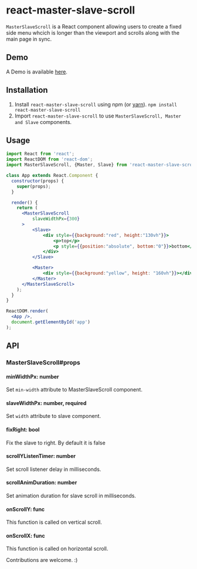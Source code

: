 # react-master-slave-scroll

`MasterSlaveScroll` is a React component allowing users to create a fixed side menu whcich is longer than the viewport and scrolls along with the main page in sync.

## Demo
A Demo is available [here](http://ashwinrai.com/work/MasterSlaveScrollDemo/MasterSlaveScrollDemo.html).

## Installation

1. Install `react-master-slave-scroll` using npm (or [yarn]). `npm install react-master-slave-scroll`
2. Import `react-master-slave-scroll` to use `MasterSlaveScroll, Master and Slave` components.

## Usage

```jsx
import React from 'react';
import ReactDOM from 'react-dom';
import MasterSlaveScroll, {Master, Slave} from 'react-master-slave-scroll';

class App extends React.Component {
  constructor(props) {
    super(props);
  }

  render() {
    return (
      <MasterSlaveScroll
          slaveWidthPx={300}
      >
          <Slave>
              <div style={{background:"red", height:"130vh"}}>
                  <p>top</p>
                  <p style={{position:"absolute", bottom:"0"}}>bottom</p>
              </div>
          </Slave>

          <Master>
              <div style={{background:"yellow", height: "160vh"}}></div>
          </Master>
      </MasterSlaveScroll>
    );
  }
}

ReactDOM.render(
  <App />,
  document.getElementById('app')
);
```

## API

### MasterSlaveScroll#props

#### minWidthPx: number

Set `min-width` attribute to MasterSlaveScroll component.

#### slaveWidthPx: number, required

Set `width` attribute to slave component.

#### fixRight: bool

Fix the slave to right. By default it is false

#### scrollYListenTimer: number

Set scroll listener delay in milliseconds.

#### scrollAnimDuration: number

Set animation duration for slave scroll in milliseconds.

#### onScrollY: func

This function is called on vertical scroll.

#### onScrollX: func

This function is called on horizontal scroll.



Contributions are welcome. :)

[yarn]: https://yarnpkg.com/
